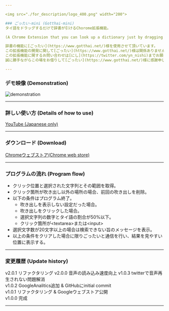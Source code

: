 ```yaml
---

<img src="./for_description/logo_400.png" width="200">

### ごったい-mini (Gotthai-mini)
タイ語をドラッグするだけで辞書が引けるChorome拡張機能。

(A Chrome Extension that you can look up a dictionary just by dragging Thai.)

辞書の機能に[ごったい](https://www.gotthai.net/)様を使用させて頂いています。  
この拡張機能の開発に関して[ごったい](https://www.gotthai.net/)様は関係ありません。  
この拡張機能に関するお問い合わせは[にし](https://twitter.com/yn_nishi)までお願いします。  
誠に勝手ながらこの場をお借りして[ごったい](https://www.gotthai.net/)様に感謝申し上げます。

---
```


### デモ映像 (Demonstration)
![demonstration](./for_description/animation.gif)

---

### 詳しい使い方 (Details of how to use)
[YouTube (Japanese only)](https://youtu.be/uHAtoQ3XLl8)

---

### ダウンロード (Download)

[Chromeウェブストア(Chrome web store)](https://chrome.google.com/webstore/detail/%E3%81%94%E3%81%A3%E3%81%9F%E3%81%84mini/ifcgngcnnmdcbnigbmfiedlnkmfiekkb?hl=ja&authuser=0)

---

### プログラムの流れ (Program flow)
- クリック位置と選択された文字列とその範囲を取得。
- クリック箇所が吹き出し以外の場所の場合、前回の吹き出しを削除。
- 以下の条件はプログラム終了。
  - 吹き出しを表示しない設定だった場合。
  - 吹き出しをクリックした場合。
  - 選択文字列の数字とタイ語の割合が50%以下。
  - クリック箇所が\<textarea\>または\<input\>
- 選択文字数が20文字以上の場合は検索できない旨のメッセージを表示。
- 以上の条件をクリアした場合に限りごったいと通信を行い、結果を見やすい位置に表示する。

---

### 変更履歴 (Update history)
v2.0.1 リファクタリング
v2.0.0 音声の読み込み速度向上
v1.0.3 twitterで音声再生されない問題解消  
v1.0.2 GoogleAnalitics追加 & GitHubにinitial commit  
v1.0.1 リファクタリング & Googleウェブストア公開  
v1.0.0 完成

---
